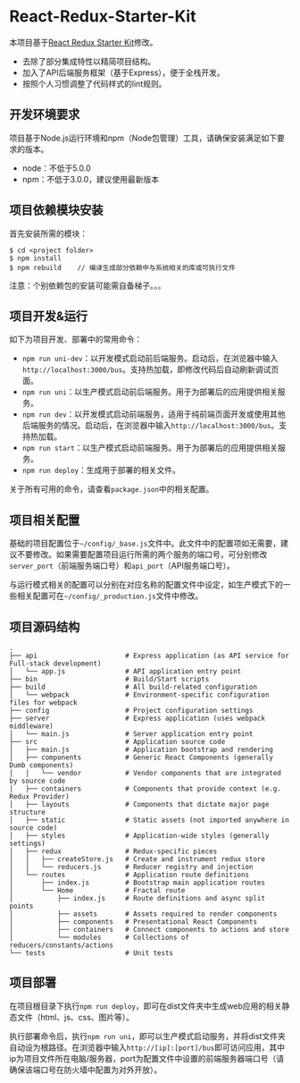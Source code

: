 React-Redux-Starter-Kit
=======================

本项目基于[React Redux Starter Kit](https://github.com/davezuko/react-redux-starter-kit)修改。

* 去除了部分集成特性以精简项目结构。
* 加入了API后端服务框架（基于Express），便于全栈开发。
* 按照个人习惯调整了代码样式的lint规则。

开发环境要求
----------

项目基于Node.js运行环境和npm（Node包管理）工具，请确保安装满足如下要求的版本。

* node：不低于5.0.0
* npm：不低于3.0.0，建议使用最新版本

项目依赖模块安装
-------------

首先安装所需的模块：

```shell
$ cd <project folder>
$ npm install
$ npm rebuild    // 编译生成部分依赖中与系统相关的库或可执行文件
```
注意：个别依赖包的安装可能需自备梯子。。。

项目开发&运行
-----------

如下为项目开发、部署中的常用命令：

* `npm run uni-dev`：以开发模式启动前后端服务。启动后，在浏览器中输入`http://localhost:3000/bus`。支持热加载，即修改代码后自动刷新调试页面。
* `npm run uni`：以生产模式启动前后端服务。用于为部署后的应用提供相关服务。
* `npm run dev`：以开发模式启动前端服务，适用于纯前端页面开发或使用其他后端服务的情况。启动后，在浏览器中输入`http://localhost:3000/bus`。支持热加载。
* `npm run start`：以生产模式启动前端服务。用于为部署后的应用提供相关服务。
* `npm run deploy`：生成用于部署的相关文件。

关于所有可用的命令，请查看`package.json`中的相关配置。

项目相关配置
----------

基础的项目配置位于`~/config/_base.js`文件中。此文件中的配置项如无需要，建议不要修改。如果需要配置项目运行所需的两个服务的端口号，可分别修改`server_port`（前端服务端口号）和`api_port`（API服务端口号）。

与运行模式相关的配置可以分别在对应名称的配置文件中设定，如生产模式下的一些相关配置可在`~/config/_production.js`文件中修改。

项目源码结构
----------

```
.
├── api                      # Express application (as API service for Full-stack development)
│   └── app.js               # API application entry point
├── bin                      # Build/Start scripts
├── build                    # All build-related configuration
│   └── webpack              # Environment-specific configuration files for webpack
├── config                   # Project configuration settings
├── server                   # Express application (uses webpack middleware)
│   └── main.js              # Server application entry point
├── src                      # Application source code
│   ├── main.js              # Application bootstrap and rendering
│   ├── components           # Generic React Components (generally Dumb components)
│   │   └── vendor           # Vendor components that are integrated by source code
│   ├── containers           # Components that provide context (e.g. Redux Provider)
│   ├── layouts              # Components that dictate major page structure
│   ├── static               # Static assets (not imported anywhere in source code)
│   ├── styles               # Application-wide styles (generally settings)
│   ├── redux                # Redux-specific pieces
│   │   ├── createStore.js   # Create and instrument redux store
│   │   └── reducers.js      # Reducer registry and injection
│   └── routes               # Application route definitions
│       ├── index.js         # Bootstrap main application routes
│       └── Home             # Fractal route
│           ├── index.js     # Route definitions and async split points
│           ├── assets       # Assets required to render components
│           ├── components   # Presentational React Components
│           ├── containers   # Connect components to actions and store
│           └── modules      # Collections of reducers/constants/actions
└── tests                    # Unit tests
```

项目部署
--------

在项目根目录下执行`npm run deploy`，即可在dist文件夹中生成web应用的相关静态文件（html、js、css、图片等）。

执行部署命令后，执行`npm run uni`，即可以生产模式启动服务，并将dist文件夹自动设为根路径。在浏览器中输入`http://[ip]:[port]/bus`即可访问应用，其中ip为项目文件所在电脑/服务器，port为配置文件中设置的前端服务器端口号（请确保该端口号在防火墙中配置为对外开放）。

